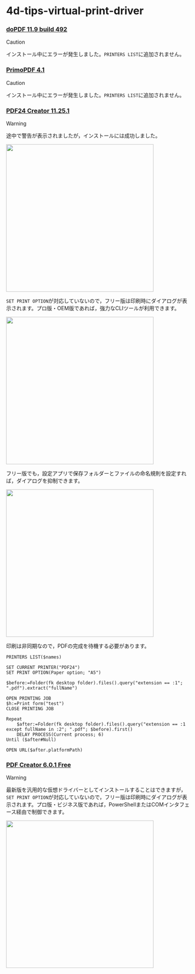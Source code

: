 # 4d-tips-virtual-print-driver

### [doPDF 11.9 build 492](https://ja.dopdf.com)

> [!CAUTION]
> インストール中にエラーが発生しました。`PRINTERS LIST`に追加されません。

### [PrimoPDF 4.1](https://www.xlsoft.com/jp/products/primopdf/download.html) 

> [!CAUTION]
> インストール中にエラーが発生しました。`PRINTERS LIST`に追加されません。

### [PDF24 Creator 11.25.1](https://tools.pdf24.org/ja/creator#download)

> [!WARNING]
> 途中で警告が表示されましたが，インストールには成功しました。

<img src="https://github.com/user-attachments/assets/e4939ef6-e78d-487b-96b4-632dea2c10d2" width=400 height=auto />

`SET PRINT OPTION`が対応していないので，フリー版は印刷時にダイアログが表示されます。プロ版・OEM版であれば，強力なCLIツールが利用できます。

<img src="https://github.com/user-attachments/assets/3ae9b01e-96e1-40dc-8db1-eba5e81d0983" width=400 height=auto />

フリー版でも，設定アプリで保存フォルダーとファイルの命名規則を設定すれば，ダイアログを抑制できます。

<img src="https://github.com/user-attachments/assets/115c6dae-6f22-4658-a2df-10894e1f8e88" width=400 height=auto />

印刷は非同期なので，PDFの完成を待機する必要があります。

```4d
PRINTERS LIST($names)

SET CURRENT PRINTER("PDF24")
SET PRINT OPTION(Paper option; "A5")

$before:=Folder(fk desktop folder).files().query("extension == :1"; ".pdf").extract("fullName")

OPEN PRINTING JOB
$h:=Print form("test")
CLOSE PRINTING JOB

Repeat 
	$after:=Folder(fk desktop folder).files().query("extension == :1 except fullName in :2"; ".pdf"; $before).first()
	DELAY PROCESS(Current process; 6)
Until ($after#Null)

OPEN URL($after.platformPath)
```

### [PDF Creator 6.0.1 Free](https://www.pdfforge.org/pdfcreator/download)

> [!WARNING]
> 最新版を汎用的な仮想ドライバーとしてインストールすることはできますが，`SET PRINT OPTION`が対応していないので，フリー版は印刷時にダイアログが表示されます。プロ版・ビジネス版であれば，PowerShellまたはCOMインタフェース経由で制御できます。

<img src="https://github.com/user-attachments/assets/5d490305-132c-411a-9e8f-a12603cc7bbf" width=400 height=auto />
